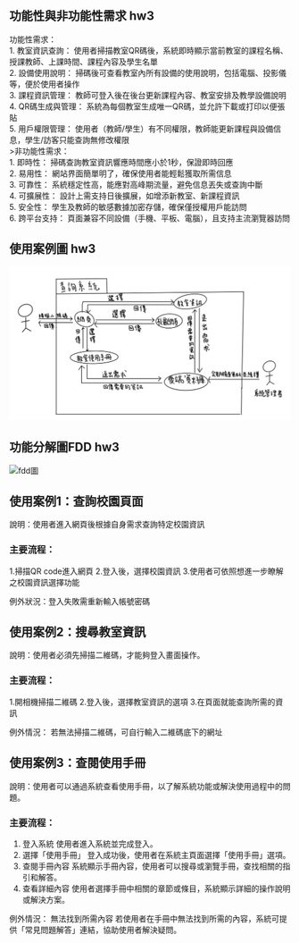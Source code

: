 ## 功能性與非功能性需求 hw3 
功能性需求：
  <br>1. 教室資訊查詢： 使用者掃描教室QR碼後，系統即時顯示當前教室的課程名稱、授課教師、上課時間、課程內容及學生名單
  <br>2. 設備使用說明： 掃碼後可查看教室內所有設備的使用說明，包括電腦、投影儀等，便於使用者操作
  <br>3. 課程資訊管理： 教師可登入後在後台更新課程內容、教室安排及教學設備說明
  <br>4. QR碼生成與管理： 系統為每個教室生成唯一QR碼，並允許下載或打印以便張貼
  <br>5. 用戶權限管理： 使用者（教師/學生）有不同權限，教師能更新課程與設備信息，學生/訪客只能查詢無修改權限<br>>非功能性需求：
  <br>1. 即時性： 掃碼查詢教室資訊響應時間應小於1秒，保證即時回應
  <br>2. 易用性： 網站界面簡單明了，確保使用者能輕鬆獲取所需信息
  <br>3. 可靠性： 系統穩定性高，能應對高峰期流量，避免信息丟失或查詢中斷
  <br>4. 可擴展性： 設計上需支持日後擴展，如增添新教室、新課程資訊
  <br>5. 安全性： 學生及教師的敏感數據加密存儲，確保僅授權用戶能訪問
  <br>6. 跨平台支持： 頁面兼容不同設備（手機、平板、電腦），且支持主流瀏覽器訪問
## 使用案例圖 hw3
![使用案例圖1](使用案例圖1.jpg "使用案例圖1")
## 功能分解圖FDD hw3
![fdd圖](https://github.com/user-attachments/assets/87c5fa8c-dc54-43eb-a414-d3288380236a)

## 使用案例1：查詢校園頁面

說明：使用者進入網頁後根據自身需求查詢特定校園資訊
### 主要流程：
1.掃描QR code進入網頁
2.登入後，選擇校園資訊
3.使用者可依照想進一步瞭解之校園資訊選擇功能

例外狀況：登入失敗需重新輸入帳號密碼

## 使用案例2：搜尋教室資訊

說明：使用者必須先掃描二維碼，才能夠登入畫面操作。

### 主要流程：
1.開相機掃描二維碼
2.登入後，選擇教室資訊的選項
3.在頁面就能查詢所需的資訊

例外情況：
若無法掃描二維碼，可自行輸入二維碼底下的網址

## 使用案例3：查閱使用手冊

說明：使用者可以通過系統查看使用手冊，以了解系統功能或解決使用過程中的問題。

### 主要流程：
1. 登入系統 使用者進入系統並完成登入。
2. 選擇「使用手冊」 登入成功後，使用者在系統主頁面選擇「使用手冊」選項。
3. 查閱手冊內容 系統顯示手冊內容，使用者可以搜尋或瀏覽手冊，查找相關的指引和解答。
4. 查看詳細內容 使用者選擇手冊中相關的章節或條目，系統顯示詳細的操作說明或解決方案。

例外情況：
無法找到所需內容 若使用者在手冊中無法找到所需的內容，系統可提供「常見問題解答」連結，協助使用者解決疑問。



